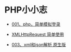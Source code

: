 # PHP小小志

* [001、php，简单模拟登录](01-)

* [XMLHttpRequest 简单使用](01-php，简单模拟登录)

* [003、xml和json解析 原生版](https://github.com/AMQR/php/blob/master/003%E3%80%81xml%E5%92%8Cjson%E8%A7%A3%E6%9E%90%20%E5%8E%9F%E7%94%9F%E7%89%88.md)




